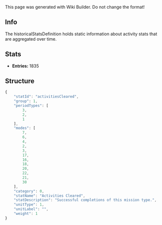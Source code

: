 <span class="wiki-builder">This page was generated with Wiki Builder. Do not change the format!</span>

## Info
The historicalStatsDefinition holds static information about activity stats that are aggregated over time.

## Stats
* **Entries:** 1835

## Structure
```javascript
{
    "statId": "activitiesCleared",
    "group": 1,
    "periodTypes": [
        3,
        2,
        1
    ],
    "modes": [
        7,
        6,
        4,
        2,
        3,
        17,
        16,
        18,
        20,
        22,
        21,
        30
    ],
    "category": 0,
    "statName": "Activities Cleared",
    "statDescription": "Successful completions of this mission type.",
    "unitType": 1,
    "unitLabel": "",
    "weight": 1
}
```

